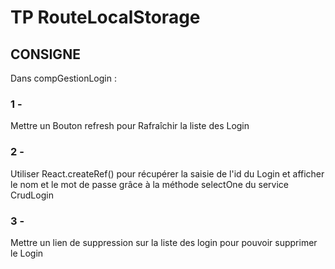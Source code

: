 # TP RouteLocalStorage

## CONSIGNE

Dans compGestionLogin :

### 1 - 
Mettre un Bouton refresh pour Rafraîchir la liste des Login

### 2 - 
Utiliser React.createRef() pour récupérer la saisie de l'id du Login et afficher le nom et le mot de passe grâce à la méthode selectOne du service CrudLogin

### 3 - 
Mettre un lien de suppression sur la liste des login pour pouvoir supprimer le Login